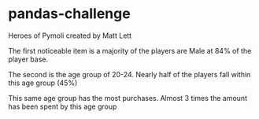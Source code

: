 # pandas-challenge

Heroes of Pymoli created by Matt Lett

The first noticeable item is a majority of the players are Male at 84% of the player base.

The second is the age group of 20-24. Nearly half of the players fall within this age group (45%)

This same age group has the most purchases. Almost 3 times the amount has been spent by this age group

